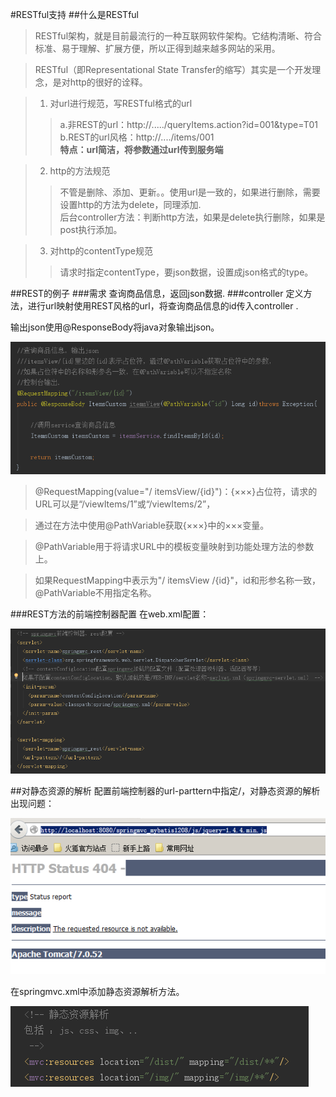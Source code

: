 #RESTful支持
##什么是RESTful
>RESTful架构，就是目前最流行的一种互联网软件架构。它结构清晰、符合标准、易于理解、扩展方便，所以正得到越来越多网站的采用。

>RESTful（即Representational State Transfer的缩写）其实是一个开发理念，是对http的很好的诠释。

>1. 对url进行规范，写RESTful格式的url
>>a.非REST的url：http://...../queryItems.action?id=001&type=T01<br>
>>b.REST的url风格：http://..../items/001<br>
>>   **特点：url简洁，将参数通过url传到服务端**

>2. http的方法规范
>>不管是删除、添加、更新。。使用url是一致的，如果进行删除，需要设置http的方法为delete，同理添加.<br>
>>后台controller方法：判断http方法，如果是delete执行删除，如果是post执行添加。

>3. 对http的contentType规范
>>请求时指定contentType，要json数据，设置成json格式的type。

##REST的例子
###需求
查询商品信息，返回json数据.
###controller
定义方法，进行url映射使用REST风格的url，将查询商品信息的id传入controller .

输出json使用@ResponseBody将java对象输出json。

![alt text](images/restful.png)

>@RequestMapping(value="/ itemsView/{id}")：{×××}占位符，请求的URL可以是“/viewItems/1”或“/viewItems/2”，

>通过在方法中使用@PathVariable获取{×××}中的×××变量。

>@PathVariable用于将请求URL中的模板变量映射到功能处理方法的参数上。

>如果RequestMapping中表示为"/ itemsView /{id}"，id和形参名称一致，@PathVariable不用指定名称。

###REST方法的前端控制器配置
在web.xml配置：

![alt text](images/rest_ful.png)

##对静态资源的解析
配置前端控制器的url-parttern中指定/，对静态资源的解析出现问题：

![alt text](images/rest404.png)

在springmvc.xml中添加静态资源解析方法。

![alt text](images/restsrc.png)